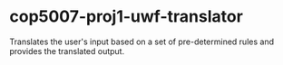 # cop5007-proj1-uwf-translator
Translates the user's input based on a set of pre-determined rules and provides the translated output.
